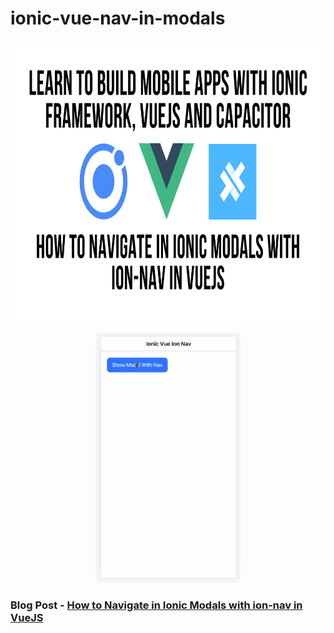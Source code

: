 # ionic-vue-nav-in-modals

<p align="center">
  <img src="https://github.com/aaronksaunders/ionic-vue-nav-in-modals/blob/master/Learn%20to%20Build%20Mobile%20Apps%20With%20Ionic%20Framework%2C%20VUEJS%2C%20and%20Capacitor%20(25).png"   height="450" /><br/>
</p>


<p align="center">
  <img src="https://github.com/aaronksaunders/ionic-vue-nav-in-modals/blob/master/Screen-Recording-2021-03-08-at-2%20copy.gif"   height="400" /><br/>
</p>


### Blog Post - [How to Navigate in Ionic Modals with ion-nav in VueJS](https://aaronksaunders.hashnode.dev/how-to-navigate-in-ionic-modals-with-ion-nav-in-vuejs)
